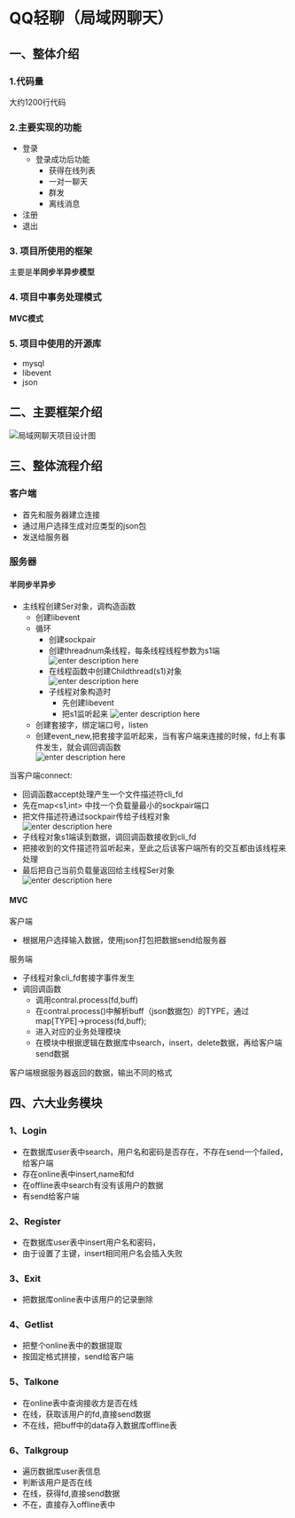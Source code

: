 # QQ轻聊（局域网聊天）

## 一、整体介绍
### 1.代码量
大约1200行代码

### 2.主要实现的功能
- 登录
   - 登录成功后功能
      - 获得在线列表
      - 一对一聊天 
      - 群发
      - 离线消息
- 注册
- 退出

### 3. 项目所使用的框架
主要是**半同步半异步模型**
### 4. 项目中事务处理模式
**MVC模式**
### 5. 项目中使用的开源库
   - mysql
   - libevent
   - json

## 二、主要框架介绍

![局域网聊天项目设计图](https://github.com/Z-J-T/items/blob/master/picture/%E5%B1%80%E5%9F%9F%E7%BD%91%E8%81%8A%E5%A4%A9%E9%A1%B9%E7%9B%AE%E8%AE%BE%E8%AE%A1%E5%9B%BE.png)

## 三、整体流程介绍

### 客户端

- 首先和服务器建立连接
- 通过用户选择生成对应类型的json包
- 发送给服务器

### 服务器

#### 半同步半异步
- 主线程创建Ser对象，调构造函数
   - 创建libevent
   - 循环
      - 创建sockpair
      - 创建threadnum条线程，每条线程线程参数为s1端
     </br> ![enter description here](https://github.com/Z-J-T/items/blob/master/picture/1.png?raw=true)
      - 在线程函数中创建Childthread(s1)对象
      </br>![enter description here](https://github.com/Z-J-T/items/blob/master/picture/4.png?raw=true)
      - 子线程对象构造时
         - 先创建libevent
         - 把s1监听起来
        ![enter description here](https://github.com/Z-J-T/items/blob/master/picture/3.png?raw=true)
   - 创建套接字，绑定端口号，listen
   - 创建event_new,把套接字监听起来，当有客户端来连接的时候，fd上有事件发生，就会调回调函数
  </br> ![enter description here](https://github.com/Z-J-T/items/blob/master/picture/2.png?raw=true)

当客户端connect:
   - 回调函数accept处理产生一个文件描述符cli_fd
   - 先在map<s1,int> 中找一个负载量最小的sockpair端口
   - 把文件描述符通过sockpair传给子线程对象
  </br> ![enter description here](https://github.com/Z-J-T/items/blob/master/picture/5.png?raw=true)
   - 子线程对象s1端读到数据，调回调函数接收到cli_fd
   - 把接收到的文件描述符监听起来，至此之后该客户端所有的交互都由该线程来处理
   - 最后把自己当前负载量返回给主线程Ser对象
 </br>  ![enter description here](https://github.com/Z-J-T/items/blob/master/picture/6.png?raw=true)
#### MVC
客户端
- 根据用户选择输入数据，使用json打包把数据send给服务器

服务端
- 子线程对象cli_fd套接字事件发生
- 调回调函数
   - 调用contral.process(fd,buff)
   - 在contral.process()中解析buff（json数据包）的TYPE，通过map[TYPE]->process(fd,buff);
   - 进入对应的业务处理模块
   - 在模块中根据逻辑在数据库中search，insert，delete数据，再给客户端send数据

客户端根据服务器返回的数据，输出不同的格式

## 四、六大业务模块

### 1、Login
- 在数据库user表中search，用户名和密码是否存在，不存在send一个failed，给客户端
- 存在online表中insert,name和fd
- 在offline表中search有没有该用户的数据
- 有send给客户端

### 2、Register
- 在数据库user表中insert用户名和密码，
- 由于设置了主键，insert相同用户名会插入失败

### 3、Exit
- 把数据库online表中该用户的记录删除

### 4、Getlist
- 把整个online表中的数据提取
- 按固定格式拼接，send给客户端

### 5、Talkone
- 在online表中查询接收方是否在线
- 在线，获取该用户的fd,直接send数据
- 不在线，把buff中的data存入数据库offline表

### 6、Talkgroup
- 遍历数据库user表信息
- 判断该用户是否在线
- 在线，获得fd,直接send数据
- 不在，直接存入offline表中
